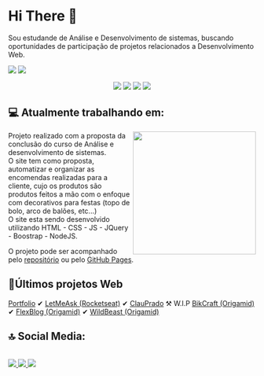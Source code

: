 <h1> Hi There 👋 </h1>
  <p>
    Sou estudande de Análise e Desenvolvimento de sistemas, buscando oportunidades de participação de projetos relacionados a Desenvolvimento Web. 
  </p>
  
  <p>
    <img src="https://github-readme-stats.vercel.app/api?username=Thiteago&show_icons=true&theme=dark"/>
    <img src="https://github-readme-stats.vercel.app/api/top-langs/?username=Thiteago&layout=compact&theme=dark"/>
  </p>
  <div style="text-align: center">
      <img src="https://img.shields.io/badge/HTML5-E34F26?style=for-the-badge&logo=html5&logoColor=white" />
      <img src="https://img.shields.io/badge/CSS3-1572B6?style=for-the-badge&logo=css3&logoColor=white" />
      <img src="https://img.shields.io/badge/C%23-239120?style=for-the-badge&logo=c-sharp&logoColor=white" />
      <img src="https://img.shields.io/badge/JavaScript-F7DF1E?style=for-the-badge&logo=javascript&logoColor=black" />
  </div>
  
  <h2> 💻 Atualmente trabalhando em: </h2>
  <img align="right" height="250px" width"250px" src="https://i.imgur.com/iwELI8Z.png"/>
  <p> Projeto realizado com a proposta da conclusão do curso de Análise e desenvolvimento de sistemas. <br>
  O site tem como proposta, automatizar e organizar as encomendas realizadas para a cliente, cujo os produtos
  são produtos feitos a mão com o enfoque com decorativos para festas (topo de bolo, arco de balões, etc...) <br>
  O site esta sendo desenvolvido utilizando HTML - CSS - JS - JQuery - Boostrap - NodeJS.
  
  O projeto pode ser acompanhado pelo <a href="https://github.com/Thiteago/ClauPradoWebCommerce" target="_blank">repositório</a> ou pelo 
  <a href="https://thiteago.github.io/ClauPradoWebCommerce/" target="_blank">GitHub Pages</a>.
  </p>
  
  <h2>📁Últimos projetos Web</h2>
  <a href="https://thiteago.github.io">Portfolio</a> ✔
  <a href="https://thiteago.github.io/letmeask">LetMeAsk (Rocketseat)</a> ✔
  <a href="https://thiteago.github.io/ClauPradoWebCommerce/">ClauPrado</a> ⚒ W.I.P
  <a href="https://thiteago.github.io/bikcraft-origamid/">BikCraft (Origamid)</a> ✔
  <a href="https://thiteago.github.io/FlexBlog/">FlexBlog (Origamid)</a> ✔
  <a href="https://thiteago.github.io/Wildbeast/">WildBeast (Origamid)</a> 

<h2> 🔝 Social Media:</h2><br>
<a href="https://www.linkedin.com/in/thiago-david-a82640141/")>
  <img src="https://img.shields.io/badge/linkedin-%230077B5.svg?&style=for-the-badge&logo=linkedin&logoColor=white" /> 
</a>
<a href="https://www.instagram.com/thiagoidavid/")>
  <img src="https://img.shields.io/badge/instagram-%23E4405F.svg?&style=for-the-badge&logo=instagram&logoColor=white">
</a>
<a href="https://www.facebook.com/thiagoidavid/")>
  <img src="https://img.shields.io/badge/facebook-%231877F2.svg?&style=for-the-badge&logo=facebook&logoColor=white">
</a>



